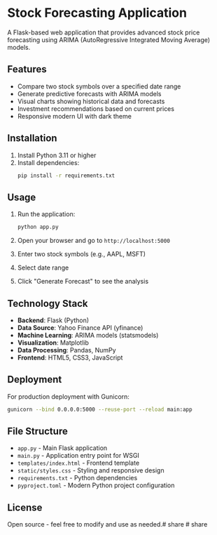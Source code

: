 # Stock Forecasting Application

A Flask-based web application that provides advanced stock price forecasting using ARIMA (AutoRegressive Integrated Moving Average) models.

## Features

- Compare two stock symbols over a specified date range
- Generate predictive forecasts with ARIMA models
- Visual charts showing historical data and forecasts
- Investment recommendations based on current prices
- Responsive modern UI with dark theme

## Installation

1. Install Python 3.11 or higher
2. Install dependencies:
   ```bash
   pip install -r requirements.txt
   ```

## Usage

1. Run the application:
   ```bash
   python app.py
   ```

2. Open your browser and go to `http://localhost:5000`

3. Enter two stock symbols (e.g., AAPL, MSFT)
4. Select date range
5. Click "Generate Forecast" to see the analysis

## Technology Stack

- **Backend**: Flask (Python)
- **Data Source**: Yahoo Finance API (yfinance)
- **Machine Learning**: ARIMA models (statsmodels)
- **Visualization**: Matplotlib
- **Data Processing**: Pandas, NumPy
- **Frontend**: HTML5, CSS3, JavaScript

## Deployment

For production deployment with Gunicorn:
```bash
gunicorn --bind 0.0.0.0:5000 --reuse-port --reload main:app
```

## File Structure

- `app.py` - Main Flask application
- `main.py` - Application entry point for WSGI
- `templates/index.html` - Frontend template
- `static/styles.css` - Styling and responsive design
- `requirements.txt` - Python dependencies
- `pyproject.toml` - Modern Python project configuration

## License

Open source - feel free to modify and use as needed.#   s h a r e  
 #   s h a r e  
 
